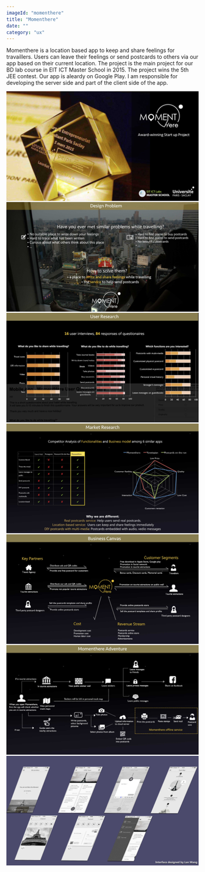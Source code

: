 ```yaml
---
imageId: "momenthere"
title: "Momenthere"
date: ""
category: "ux"
---
```


Momenthere is a location based app to keep and share feelings for travaillers. Users can leave their feelings or send postcards to others via our app based on their current location. The project is the main project for our BD lab course in EIT ICT Master School in 2015. The project wins the 5th JEE contest. Our app is aleardy on Google Play. I am responsible for developing the server side and part of the client side of the app.

![](images/momenthere/Momenthere_0.jpg)
![](images/momenthere/Momenthere_1.jpg)
![](images/momenthere/Momenthere_2.jpg)
![](images/momenthere/Momenthere_3.jpg)
![](images/momenthere/Momenthere_4.jpg)
![](images/momenthere/Momenthere_5.jpg)
![](images/momenthere/Momenthere_6.jpg)

